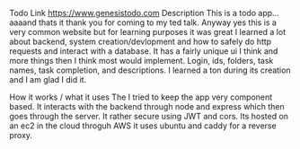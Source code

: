 Todo
Link
https://www.genesistodo.com
Description
This is a todo app... aaaand thats it thank you for coming to my ted talk. Anyway yes this is a very common website but
for learning purposes it was great I learned a lot about backend, system creation/devlopment and how to safely do http requests and
interact with a database. It has a fairly unique ui I think and more things then I think most would implement. Login, ids, folders, task names, task completion, and descriptions.
I learned a ton during its creation and I am glad I did it.

How it works / what it uses
The I tried to keep the app very component based. It interacts with the backend through node and express which then goes through the server. It rather secure using
JWT and cors. Its hosted on an ec2 in the cloud throguh AWS it uses ubuntu and caddy for a reverse proxy.
